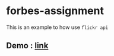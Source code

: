 # forbes-assignment

This is an example to how use `flickr api` 

## Demo : [link](https://alaa-khattab.github.io/forbes-assignment/.)
